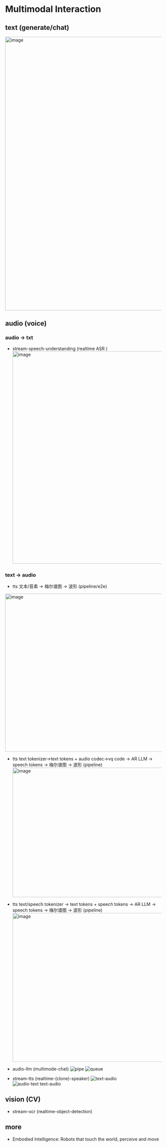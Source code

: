 # Multimodal Interaction
## text (generate/chat)
<img width="1040" height="881" alt="image" src="https://github.com/user-attachments/assets/cbe81f83-8bbb-4bf2-9faa-354d14ec757e" />


## audio (voice)

### audio -> txt
- stream-speech-understanding (realtime ASR )
  <img width="1068" height="684" alt="image" src="https://github.com/user-attachments/assets/691675b4-a12f-455c-9cfe-cc9d2ef2cd9b" />

### text -> audio
- tts 文本/音素 → 梅尔谱图 → 波形 (pipeline/e2e)


<img width="1389" height="509" alt="image" src="https://github.com/user-attachments/assets/cc046327-7243-4cb6-ad1b-ef5a9a764812" />

- tts text tokenizer->text tokens + audio codec->vq code  -> AR LLM -> speech tokens → 梅尔谱图 → 波形 (pipeline)
  <img width="1101" height="417" alt="image" src="https://github.com/user-attachments/assets/c5db15fa-45b2-4074-bd44-bdaf4134735a" />

- tts text/speech tokenizer -> text tokens + speech tokens -> AR LLM -> speech tokens → 梅尔谱图 → 波形 (pipeline)
  <img width="1088" height="479" alt="image" src="https://github.com/user-attachments/assets/f8635a57-6820-49e5-aaaa-b8f192b870e3" />




- audio-llm (multimode-chat)
  ![pipe](https://github.com/user-attachments/assets/9970cf18-9bbc-4109-a3c5-e3e3c88086af)
  ![queue](https://github.com/user-attachments/assets/30f2e880-f16d-4b62-8668-61bb97c57b2b)


- stream-tts (realtime-(clone)-speaker)
  ![text-audio](https://github.com/user-attachments/assets/676230a0-0a99-475b-9ef5-6afc95f044d8)
  ![audio-text text-audio](https://github.com/user-attachments/assets/cbcabf98-731e-4887-9f37-649ec81e37a0)


## vision (CV)

- stream-ocr (realtime-object-detection)

## more

- Embodied Intelligence: Robots that touch the world, perceive and move
